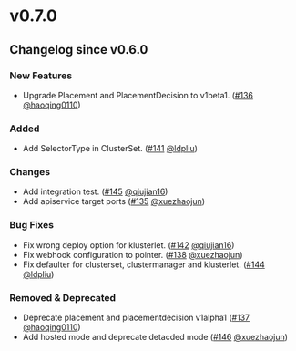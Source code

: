 # v0.7.0

## Changelog since v0.6.0

### New Features 
* Upgrade Placement and PlacementDecision to v1beta1. ([#136](https://github.com/open-cluster-management-io/api/pull/136) [@haoqing0110](https://github.com/haoqing0110))

### Added
* Add SelectorType in ClusterSet. ([#141](https://github.com/open-cluster-management-io/api/pull/141) [@ldpliu](https://github.com/ldpliu))

### Changes
* Add integration test. ([#145](https://github.com/open-cluster-management-io/api/pull/145) [@qiujian16](https://github.com/qiujian16))
* Add apiservice target ports ([#135](https://github.com/open-cluster-management-io/api/pull/135) [@xuezhaojun](https://github.com/xuezhaojun))

### Bug Fixes
* Fix wrong deploy option for klusterlet. ([#142](https://github.com/open-cluster-management-io/api/pull/142) [@qiujian16](https://github.com/qiujian16))
* Fix webhook configuration to pointer. ([#138](https://github.com/open-cluster-management-io/api/pull/138) [@xuezhaojun](https://github.com/xuezhaojun))
* Fix defaulter for clusterset, clustermanager and klusterlet. ([#144](https://github.com/open-cluster-management-io/api/pull/144) [@ldpliu](https://github.com/ldpliu))

### Removed & Deprecated
* Deprecate placement and placementdecision v1alpha1 ([#137](https://github.com/open-cluster-management-io/api/pull/137) [@haoqing0110](https://github.com/haoqing0110))
* Add hosted mode and deprecate detacded mode ([#146](https://github.com/open-cluster-management-io/api/pull/146) [@xuezhaojun](https://github.com/xuezhaojun))

